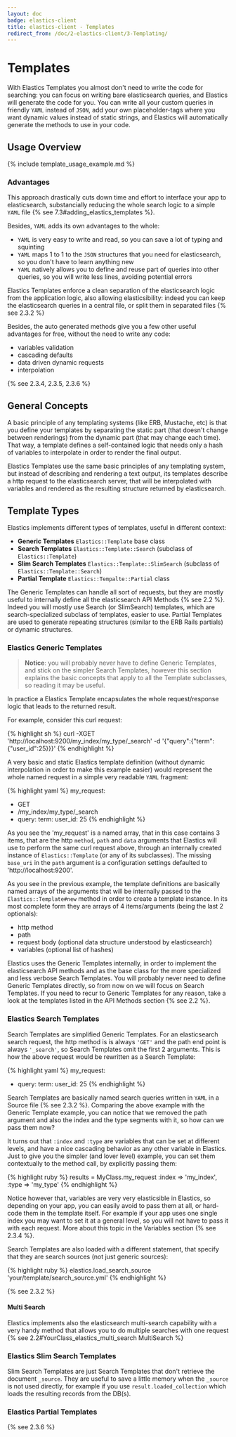 ```yaml
---
layout: doc
badge: elastics-client
title: elastics-client - Templates
redirect_from: /doc/2-elastics-client/3-Templating/
---
```


# Templates

With Elastics Templates you almost don't need to write the code for searching: you can focus on writing bare elasticsearch queries, and Elastics will generate the code for you. You can write all your custom queries in friendly `YAML` instead of `JSON`, add your own placeholder-tags where you want dynamic values instead of static strings, and Elastics will automatically generate the methods to use in your code.

## Usage Overview

{% include template_usage_example.md %}

### Advantages

This approach drastically cuts down time and effort to interface your app to elasticsearch, substancially reducing the whole search logic to a simple `YAML` file {% see 7.3#adding_elastics_templates %}.

Besides, `YAML` adds its own advantages to the whole:

- `YAML` is very easy to write and read, so you can save a lot of typing and squinting
- `YAML` maps 1 to 1 to the `JSON` structures that you need for elasticsearch, so you don't have to learn anything new
- `YAML` natively allows you to define and reuse part of queries into other queries, so you will write less lines, avoiding potential errors

Elastics Templates enforce a clean separation of the elasticsearch logic from the application logic, also allowing elasticsibility: indeed you can keep the elasticsearch queries in a central file, or split them in separated files {% see 2.3.2 %}

Besides, the auto generated methods give you a few other useful advantages for free, without the need to write any code:

* variables validation
* cascading defaults
* data driven dynamic requests
* interpolation

{% see 2.3.4, 2.3.5, 2.3.6 %}

## General Concepts

A basic principle of any templating systems (like ERB, Mustache, etc) is that you define your templates by separating the static part (that doesn't change between renderings) from the dynamic part (that may change each time). That way, a template defines a self-contained logic that needs only a hash of variables to interpolate in order to render the final output.

Elastics Templates use the same basic principles of any templating system, but instead of describing and rendering a text output, its templates describe a http request to the elasticsearch server, that will be interpolated with variables and rendered as the resulting structure returned by elasticsearch.

## Template Types

Elastics implements different types of templates, useful in different context:

* __Generic Templates__ `Elastics::Template` base class
* __Search Templates__ `Elastics::Template::Search` (subclass of `Elastics::Template`)
* __Slim Search Templates__ `Elastics::Template::SlimSearch` (subclass of `Elastics::Template::Search`)
* __Partial Template__ `Elastics::Tempalte::Partial` class

The Generic Templates can handle all sort of requests, but they are mostly useful to internally define all the elasticsearch API Methods {% see 2.2 %}. Indeed you will mostly use Search (or SlimSearch) templates, which are search-specialized subclass of templates, easier to use. Partial Templates are used to generate repeating structures (similar to the ERB Rails partials) or dynamic structures.

### Elastics Generic Templates

> __Notice__: you will probably never have to define Generic Templates, and stick on the simpler Search Templates, however this section explains the basic concepts that apply to all the Template subclasses, so reading it may be useful.

In practice a Elastics Template encapsulates the whole request/response logic that leads to the returned result.

For example, consider this curl request:

{% highlight sh %}
curl -XGET 'http://localhost:9200/my_index/my_type/_search' -d '{"query":{"term":{"user_id":25}}}'
{% endhighlight %}

A very basic and static Elastics template definition (without dynamic interpolation in order to make this example easier) would represent the whole named request in a simple very readable `YAML` fragment:

{% highlight yaml %}
my_request:
  - GET
  - /my_index/my_type/_search
  - query:
      term:
        user_id: 25
{% endhighlight %}

As you see the 'my_request' is a named array, that in this case contains 3 items, that are the http `method`, `path` and `data` arguments that Elastics will use to perform the same curl request above, through an internally created instance of `Elastics::Template` (or any of its subclasses). The missing `base_uri` in the `path` argument is a configuration settings defaulted to 'http://localhost:9200'.

As you see in the previous example, the template definitions are basically named arrays of the arguments that will be internally passed to the `Elastics::Template#new` method in order to create a template instance. In its most complete form they are arrays of 4 items/arguments (being the last 2 optionals):

* http method
* path
* request body (optional data structure understood by elasticsearch)
* variables (optional list of hashes)

Elastics uses the Generic Templates internally, in order to implement the elasticsearch API methods and as the base class for the more specialized and less verbose Search Templates. You will probably never need to define Generic Templates directly, so from now on we will focus on Search Templates. If you need to recur to Generic Templates for any reason, take a look at the templates listed in the API Methods section {% see 2.2 %}.

### Elastics Search Templates

Search Templates are simplified Generic Templates. For an elasticsearch search request, the http method is is always `'GET'` and the path end point is always `'_search'`, so Search Templates omit the first 2 arguments. This is how the above request would be rewritten as a Search Template:

{% highlight yaml %}
my_request:
- query:
    term:
      user_id: 25
{% endhighlight %}

Search Templates are basically named search queries written in `YAML` in a Source file {% see 2.3.2 %}. Comparing the above example with the Generic Template example, you can notice that we removed the path argument and also the index and the type segments with it, so how can we pass them now?

It turns out that `:index` and `:type` are variables that can be set at different levels, and have a nice cascading behavior as any other variable in Elastics. Just to give you the simpler (and lover level) example, you can set them contextually to the method call, by explicitly passing them:

{% highlight ruby %}
results = MyClass.my_request :index => 'my_index', :type => 'my_type'
{% endhighlight %}

Notice however that, variables are very very elasticsible in Elastics, so depending on your app, you can easily avoid to pass them at all, or hard-code them in the template itself. For example if your app uses one single index you may want to set it at a general level, so you will not have to pass it with each request. More about this topic in the Variables section {% see 2.3.4 %}.

Search Templates are also loaded with a different statement, that specify that they are search sources (not just generic sources):

{% highlight ruby %}
elastics.load_search_source 'your/template/search_source.yml'
{% endhighlight %}

{% see 2.3.2 %}

#### Multi Search

Elastics implements also the elasticsearch multi-search capability with a very handy method that allows you to do multiple searches with one request {% see 2.2#YourClass_elastics_multi_search MultiSearch %}

### Elastics Slim Search Templates

Slim Search Templates are just Search Templates that don't retrieve the document `_source`. They are useful to save a little memory when the `_source` is not used directly, for example if you use `result.loaded_collection` which loads the resulting records from the DB(s).

### Elastics Partial Templates

{% see 2.3.6 %}

